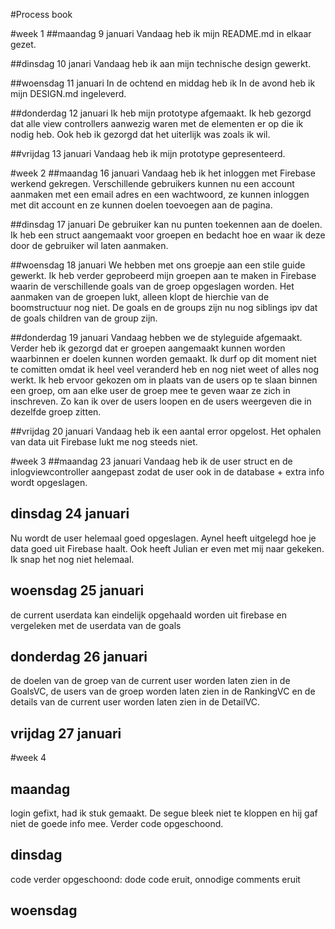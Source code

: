 #Process book

#week 1
##maandag 9 januari 
Vandaag heb ik mijn README.md in elkaar gezet. 

##dinsdag 10 janari 
Vandaag heb ik aan mijn technische design gewerkt. 

##woensdag 11 januari
In de ochtend en middag heb ik In de avond heb ik mijn DESIGN.md ingeleverd. 

##donderdag 12 januari
Ik heb mijn prototype afgemaakt. Ik heb gezorgd dat alle view controllers aanwezig waren met de elementen er op die ik nodig heb. Ook heb ik gezorgd dat het uiterlijk was zoals ik wil. 

##vrijdag 13 januari
Vandaag heb ik mijn prototype gepresenteerd. 

#week 2
##maandag 16 januari
Vandaag heb ik het inloggen met Firebase werkend gekregen. Verschillende gebruikers kunnen nu een account aanmaken met een email adres en een wachtwoord, ze kunnen inloggen met dit account en ze kunnen doelen toevoegen aan de pagina. 

##dinsdag 17 januari
De gebruiker kan nu punten toekennen aan de doelen. Ik heb een struct aangemaakt voor groepen en bedacht hoe en waar ik deze door de gebruiker wil laten aanmaken. 

##woensdag 18 januari 
We hebben met ons groepje aan een stile guide gewerkt. Ik heb verder geprobeerd mijn groepen aan te maken in Firebase waarin de verschillende goals van de groep opgeslagen worden. Het aanmaken van de groepen lukt, alleen klopt de hierchie van de boomstructuur nog niet. De goals en de groups zijn nu nog siblings ipv dat de goals children van de group zijn. 

##donderdag 19 januari
Vandaag hebben we de styleguide afgemaakt. Verder heb ik gezorgd dat er groepen aangemaakt kunnen worden waarbinnen er doelen kunnen worden gemaakt. Ik durf op dit moment niet te comitten omdat ik heel veel veranderd heb en nog niet weet of alles nog werkt. Ik heb ervoor gekozen om in plaats van de users op te slaan binnen een groep, om aan elke user de groep mee te geven waar ze zich in inschreven. Zo kan ik over de users loopen en de users weergeven die in dezelfde groep zitten. 
  
##vrijdag 20 januari
Vandaag heb ik een aantal error opgelost. Het ophalen van data uit Firebase lukt me nog steeds niet.     

#week 3 
##maandag 23 januari 
Vandaag heb ik de user struct en de inlogviewcontroller aangepast zodat de user ook in de database + extra info wordt opgeslagen.

## dinsdag 24 januari 
Nu wordt de user helemaal goed opgeslagen. Aynel heeft uitgelegd hoe je data goed uit Firebase haalt. Ook heeft Julian er even met mij naar gekeken. Ik snap het nog niet helemaal. 

## woensdag 25 januari
de current userdata kan eindelijk opgehaald worden uit firebase en vergeleken met de userdata van de goals

## donderdag 26 januari
de doelen van de groep van de current user worden laten zien in de GoalsVC, de users van de groep worden laten zien in de RankingVC en de details van de current user worden laten zien in de DetailVC.

## vrijdag 27 januari 

#week 4

## maandag
login gefixt, had ik stuk gemaakt. De segue bleek niet te kloppen en hij gaf niet de goede info mee. Verder code opgeschoond. 

## dinsdag 
code verder opgeschoond: dode code eruit, onnodige comments eruit

## woensdag 






